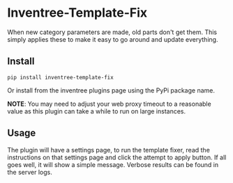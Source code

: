 # Inventree-Template-Fix

When new category parameters are made, old parts don't get them. This simply applies these to make it easy to go around and update everything.

## Install

```
pip install inventree-template-fix
```

Or install from the inventree plugins page using the PyPi package name.

**NOTE**: You may need to adjust your web proxy timeout to a reasonable value as this plugin can take a while to run on large instances.

## Usage

The plugin will have a settings page, to run the template fixer, read the instructions on that settings page and click the attempt to apply button. If all goes well, it will show a simple message. Verbose results can be found in the server logs.

